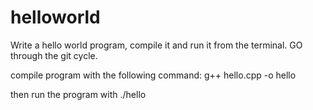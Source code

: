 # helloworld
Write a hello world program, compile it and run it from the terminal. GO through the git cycle. 

compile program with the following command:
g++ hello.cpp -o hello

then run the program with ./hello

